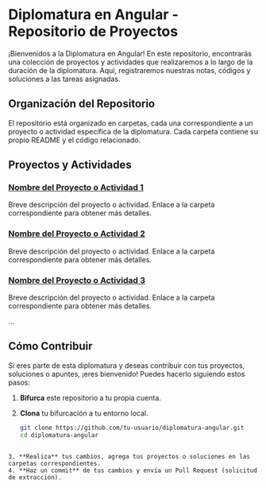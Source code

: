 # Diplomatura en Angular - Repositorio de Proyectos

¡Bienvenidos a la Diplomatura en Angular! En este repositorio, encontrarás una colección de proyectos y actividades que realizaremos a lo largo de la duración de la diplomatura. Aquí, registraremos nuestras notas, códigos y soluciones a las tareas asignadas.

## Organización del Repositorio

El repositorio está organizado en carpetas, cada una correspondiente a un proyecto o actividad específica de la diplomatura. Cada carpeta contiene su propio README y el código relacionado.

## Proyectos y Actividades

### [Nombre del Proyecto o Actividad 1](enlace-a-carpeta-del-proyecto-1)
Breve descripción del proyecto o actividad. Enlace a la carpeta correspondiente para obtener más detalles.

### [Nombre del Proyecto o Actividad 2](enlace-a-carpeta-del-proyecto-2)
Breve descripción del proyecto o actividad. Enlace a la carpeta correspondiente para obtener más detalles.

### [Nombre del Proyecto o Actividad 3](enlace-a-carpeta-del-proyecto-3)
Breve descripción del proyecto o actividad. Enlace a la carpeta correspondiente para obtener más detalles.

...

## Cómo Contribuir

Si eres parte de esta diplomatura y deseas contribuir con tus proyectos, soluciones o apuntes, ¡eres bienvenido! Puedes hacerlo siguiendo estos pasos:

1. **Bifurca** este repositorio a tu propia cuenta.
2. **Clona** tu bifurcación a tu entorno local.

   ```bash
   git clone https://github.com/tu-usuario/diplomatura-angular.git
   cd diplomatura-angular
  ```
  
3. **Realiza** tus cambios, agrega tus proyectos o soluciones en las carpetas correspondientes.
4. **Haz un commit** de tus cambios y envía un Pull Request (solicitud de extracción).

